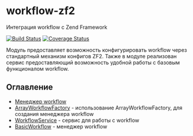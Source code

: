 # workflow-zf2 #
Интеграция workflow c Zend Framework

[![Build Status](https://secure.travis-ci.org/old-town/workflow-zf2.svg?branch=dev)](https://secure.travis-ci.org/old-town/workflow-zf2)
[![Coverage Status](https://coveralls.io/repos/old-town/workflow-zf2/badge.svg?branch=dev&service=github)](https://coveralls.io/github/old-town/workflow-zf2?branch=dev)


Модуль предоставляет возможность конфигурировать workflow через стандартный механизм конфигов ZF2. Также в модуле
реализован сервис предоставляющий возможность удобной работы с базовым функционалом workflow. 

## Оглавление ##

* [Менеджер workflow](doc/ru/workflow-manager.md)
* [ArrayWorkflowFactory](doc/ru/array-workflow-factory.md)  - использование  ArrayWorkflowFactory, для создания менеджера workflow
* [WorkflowService](doc/ru/workflow-service.md)  - сервис для работы с workflow
* [BasicWorkflow](doc/ru/basic-workflow.md)  - менеджер workflow


 